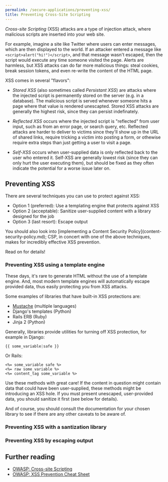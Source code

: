```yaml
---
permalink: /secure-applications/preventing-xss/
title: Preventing Cross-Site Scripting 
---
```


*Cross-site Scripting* (XSS) attacks are a type of injection attack, where malicious scripts are inserted into your web site. 

For example, imagine a site like Twitter where users can enter messages, which are then displayed to the world. If an attacker entered a message like `<script>alert("hi!")</script>`, and that message wasn't escaped, then the script would execute any time someone visited the page. Alerts are harmless, but XSS attacks can do far more malicious things: steal cookies, break session tokens, and even re-write the content of the HTML page.

XSS comes in several "flavors":

* *Stored XSS* (also sometimes called *Persistant XSS*) are attacks where the injected script is permanently stored on the server (e.g. in a database). The malicious script is served whenever someone hits a page where that value is rendered unescapted. Stored XSS attacks are generally the highest risk, since they can persist indefinately.

* *Reflected XSS* occurs where the injected script is "reflected" from user input, such as from an error page, or search query, etc. Reflected attacks are harder to deliver to victims since they'll show up in the URL of shared links, require tricking a victim into posting a form, or othewise require extra steps than just getting a user to visit a page. 

* *Self-XSS* occurs when user-supplied data is only reflected back to the user who entered it. Self-XSS are generally lowest risk (since they can only hurt the user executing them), but should be fixed as they often indicate the potential for a worse issue later on.

## Preventing XSS

There are several techniques you can use to protect against XSS:

* Option 1 (preferred): Use a templating engine that protects against XSS
* Option 2 (acceptable): Sanitize user-supplied content with a library designed for the job
* Option 3 (last resort): Escape output

You should also look into [implementing a Content Security Policy](content-
security-policy.md); CSP, in concert with one of the above techniques, makes for
incredibly effective XSS prevention.

Read on for details!

### Preventing XSS using a template engine

These days, it's rare to generate HTML without the use of a template engine. And, most modern template engines will automatically escape provided data, thus easily protecting you from XSS attacks.

Some examples of libraries that have built-in XSS protections are:

* [Mustache](https://mustache.github.io/) (multiple languages)
* Django's templates (Python)
* Rails ERB (Ruby)
* Jinja 2 (Python)

Generally, libraries provide utilities for turning off XSS protection, for example in Django:

```python
{{ some_variable|safe }}
```

Or Rails:

```erb
<%= some_variable safe %>
<%= raw some_variable %>
<%= content_tag some_variable %>
```

Use these methods with great care! If the content in question might contain data that could have been user-supplied, these methods might be introducing an XSS hole. If you must present unescaped, user-provided data, you should sanitize it first (see below for details).

And of course, you should consult the documentation for your chosen library to see if there are any other caveats to be aware of.

### Preventing XSS with a santization library

### Preventing XSS by escaping output

## Further reading

* [OWASP: Cross-site Scripting](https://www.owasp.org/index.php/XSS)
* [OWASP: XSS Prevention Cheat Sheet](https://www.owasp.org/index.php/XSS_%28Cross_Site_Scripting%29_Prevention_Cheat_Sheet)

